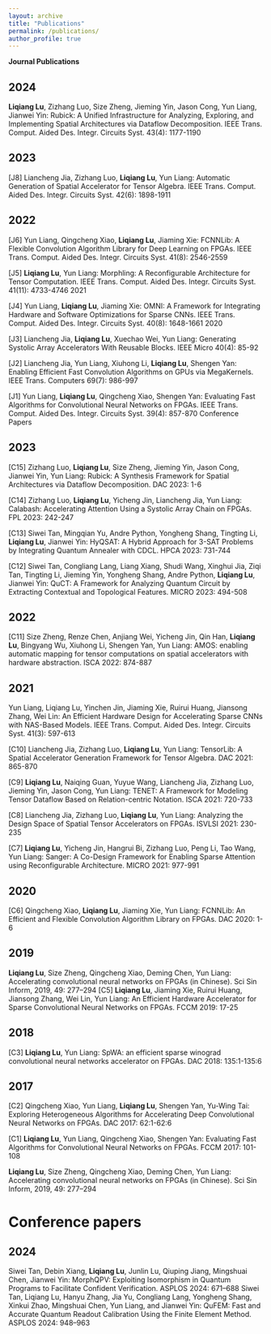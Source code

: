 ```yaml
---
layout: archive
title: "Publications"
permalink: /publications/
author_profile: true
---
```

**Journal Publications**
## 2024
**Liqiang Lu**, Zizhang Luo, Size Zheng, Jieming Yin, Jason Cong, Yun Liang, Jianwei Yin: Rubick: A Unified Infrastructure for Analyzing, Exploring, and Implementing Spatial Architectures via Dataflow Decomposition. IEEE Trans. Comput. Aided Des. Integr. Circuits Syst. 43(4): 1177-1190
<!-- 点击链接下载 -->


## 2023
[J8]	Liancheng Jia, Zizhang Luo, **Liqiang Lu**, Yun Liang: Automatic Generation of Spatial Accelerator for Tensor Algebra. IEEE Trans. Comput. Aided Des. Integr. Circuits Syst. 42(6): 1898-1911

## 2022

[J6]	Yun Liang, Qingcheng Xiao, **Liqiang Lu**, Jiaming Xie: FCNNLib: A Flexible Convolution Algorithm Library for Deep Learning on FPGAs. IEEE Trans. Comput. Aided Des. Integr. Circuits Syst. 41(8): 2546-2559

[J5]	**Liqiang Lu**, Yun Liang: Morphling: A Reconfigurable Architecture for Tensor Computation. IEEE Trans. Comput. Aided Des. Integr. Circuits Syst. 41(11): 4733-4746
2021

[J4]	Yun Liang, **Liqiang Lu**, Jiaming Xie: OMNI: A Framework for Integrating Hardware and Software Optimizations for Sparse CNNs. IEEE Trans. Comput. Aided Des. Integr. Circuits Syst. 40(8): 1648-1661
2020

[J3]	Liancheng Jia, **Liqiang Lu**, Xuechao Wei, Yun Liang: Generating Systolic Array Accelerators With Reusable Blocks. IEEE Micro 40(4): 85-92

[J2]	Liancheng Jia, Yun Liang, Xiuhong Li, **Liqiang Lu**, Shengen Yan: Enabling Efficient Fast Convolution Algorithms on GPUs via MegaKernels. IEEE Trans. Computers 69(7): 986-997

[J1]	Yun Liang, **Liqiang Lu**, Qingcheng Xiao, Shengen Yan: Evaluating Fast Algorithms for Convolutional Neural Networks on FPGAs. IEEE Trans. Comput. Aided Des. Integr. Circuits Syst. 39(4): 857-870
Conference Papers

## 2023

[C15]	Zizhang Luo, **Liqiang Lu**, Size Zheng, Jieming Yin, Jason Cong, Jianwei Yin, Yun Liang: Rubick: A Synthesis Framework for Spatial Architectures via Dataflow Decomposition. DAC 2023: 1-6

[C14]	Zizhang Luo, **Liqiang Lu**, Yicheng Jin, Liancheng Jia, Yun Liang: Calabash: Accelerating Attention Using a Systolic Array Chain on FPGAs. FPL 2023: 242-247

[C13]	Siwei Tan, Mingqian Yu, Andre Python, Yongheng Shang, Tingting Li, **Liqiang Lu**, Jianwei Yin: HyQSAT: A Hybrid Approach for 3-SAT Problems by Integrating Quantum Annealer with CDCL. HPCA 2023: 731-744

[C12]	Siwei Tan, Congliang Lang, Liang Xiang, Shudi Wang, Xinghui Jia, Ziqi Tan, Tingting Li, Jieming Yin, Yongheng Shang, Andre Python, **Liqiang Lu**, Jianwei Yin: QuCT: A Framework for Analyzing Quantum Circuit by Extracting Contextual and Topological Features. MICRO 2023: 494-508

## 2022

[C11]	Size Zheng, Renze Chen, Anjiang Wei, Yicheng Jin, Qin Han, **Liqiang Lu**, Bingyang Wu, Xiuhong Li, Shengen Yan, Yun Liang: AMOS: enabling automatic mapping for tensor computations on spatial accelerators with hardware abstraction. ISCA 2022: 874-887

## 2021

Yun Liang, Liqiang Lu, Yinchen Jin, Jiaming Xie, Ruirui Huang, Jiansong Zhang, Wei Lin: An Efficient Hardware Design for Accelerating Sparse CNNs with NAS-Based Models. IEEE Trans. Comput. Aided Des. Integr. Circuits Syst. 41(3): 597-613

[C10]	Liancheng Jia, Zizhang Luo, **Liqiang Lu**, Yun Liang: TensorLib: A Spatial Accelerator Generation Framework for Tensor Algebra. DAC 2021: 865-870


[C9]	**Liqiang Lu**, Naiqing Guan, Yuyue Wang, Liancheng Jia, Zizhang Luo, Jieming Yin, Jason Cong, Yun Liang: TENET: A Framework for Modeling Tensor Dataflow Based on Relation-centric Notation. ISCA 2021: 720-733

[C8]	Liancheng Jia, Zizhang Luo, **Liqiang Lu**, Yun Liang: Analyzing the Design Space of Spatial Tensor Accelerators on FPGAs. ISVLSI 2021: 230-235

[C7]	**Liqiang Lu**, Yicheng Jin, Hangrui Bi, Zizhang Luo, Peng Li, Tao Wang, Yun Liang: Sanger: A Co-Design Framework for Enabling Sparse Attention using Reconfigurable Architecture. MICRO 2021: 977-991

## 2020

[C6]	Qingcheng Xiao, **Liqiang Lu**, Jiaming Xie, Yun Liang: FCNNLib: An Efficient and Flexible Convolution Algorithm Library on FPGAs. DAC 2020: 1-6

## 2019

**Liqiang Lu**, Size Zheng, Qingcheng Xiao, Deming Chen, Yun Liang: Accelerating convolutional neural networks on FPGAs (in Chinese). Sci Sin Inform, 2019, 49: 277–294
[C5]	**Liqiang Lu**, Jiaming Xie, Ruirui Huang, Jiansong Zhang, Wei Lin, Yun Liang: An Efficient Hardware Accelerator for Sparse Convolutional Neural Networks on FPGAs. FCCM 2019: 17-25

## 2018

[C3]	**Liqiang Lu**, Yun Liang: SpWA: an efficient sparse winograd convolutional neural networks accelerator on FPGAs. DAC 2018: 135:1-135:6

## 2017

[C2]	Qingcheng Xiao, Yun Liang, **Liqiang Lu**, Shengen Yan, Yu-Wing Tai: Exploring Heterogeneous Algorithms for Accelerating Deep Convolutional Neural Networks on FPGAs. DAC 2017: 62:1-62:6

[C1]	**Liqiang Lu**, Yun Liang, Qingcheng Xiao, Shengen Yan: Evaluating Fast Algorithms for Convolutional Neural Networks on FPGAs. FCCM 2017: 101-108

**Liqiang Lu**, Size Zheng, Qingcheng Xiao, Deming Chen, Yun Liang: Accelerating convolutional neural networks on FPGAs (in Chinese). Sci Sin Inform, 2019, 49: 277–294


# Conference papers
## 2024

Siwei Tan, Debin Xiang, **Liqiang Lu**, Junlin Lu, Qiuping Jiang, Mingshuai Chen, Jianwei Yin: MorphQPV: Exploiting Isomorphism in Quantum Programs to Facilitate Confident Verification. ASPLOS 2024: 671–688
Siwei Tan, Liqiang Lu, Hanyu Zhang, Jia Yu, Congliang Lang, Yongheng Shang, Xinkui Zhao, Mingshuai Chen, Yun Liang, and Jianwei Yin: QuFEM: Fast and Accurate Quantum Readout Calibration Using the Finite Element Method. ASPLOS 2024: 948–963